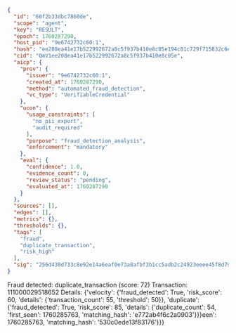 ```json
{
  "id": "60f2b33dbc7860de",
  "scope": "agent",
  "key": "RESULT",
  "epoch": 1760287290,
  "host_pid": "9e6742732c60:1",
  "hash": "ee208ea41e17b522992672a8c5f937b410e8c05e194c81c729f715832c6e1303",
  "cid": "QmV1ee208ea41e17b522992672a8c5f937b410e8c05e",
  "aicp": {
    "prov": {
      "issuer": "9e6742732c60:1",
      "created_at": 1760287290,
      "method": "automated_fraud_detection",
      "vc_type": "VerifiableCredential"
    },
    "ucon": {
      "usage_constraints": [
        "no_pii_export",
        "audit_required"
      ],
      "purpose": "fraud_detection_analysis",
      "enforcement": "mandatory"
    },
    "eval": {
      "confidence": 1.0,
      "evidence_count": 0,
      "review_status": "pending",
      "evaluated_at": 1760287290
    }
  },
  "sources": [],
  "edges": [],
  "metrics": {},
  "thresholds": {},
  "tags": [
    "fraud",
    "duplicate_transaction",
    "risk_high"
  ],
  "sig": "256d430d733c8e92e14a6eaf0e73a8afbf3b1cc5adb2c24923eeee45f8d79c71"
}
```

Fraud detected: duplicate_transaction (score: 72)
Transaction: 111000029518652
Details: {'velocity': {'fraud_detected': True, 'risk_score': 60, 'details': {'transaction_count': 55, 'threshold': 50}}, 'duplicate': {'fraud_detected': True, 'risk_score': 85, 'details': {'duplicate_count': 54, 'first_seen': 1760285763, 'matching_hash': 'e772ab4f6c2a0903'}}}een': 1760285763, 'matching_hash': '530c0ede13f83176'}}}